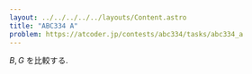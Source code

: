 ```yaml
---
layout: ../../../../../layouts/Content.astro
title: "ABC334 A"
problem: https://atcoder.jp/contests/abc334/tasks/abc334_a
---
```

$B, G$ を比較する.
